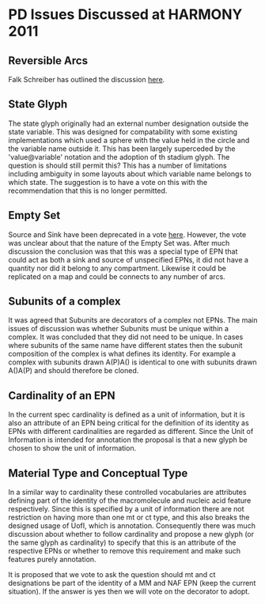 PD Issues Discussed at HARMONY 2011
===================================

Reversible Arcs
---------------

Falk Schreiber has outlined the discussion [here](/Events/SBGN-6.5/SBGN_languages_breakout_topics "wikilink").

State Glyph
-----------

The state glyph originally had an external number designation outside the state variable. This was designed for compatability with some existing implementations which used a sphere with the value held in the circle and the variable name outside it. This has been largely superceded by the 'value@variable' notation and the adoption of th stadium glyph. The question is should still permit this? This has a number of limitations including ambiguity in some layouts about which variable name belongs to which state. The suggestion is to have a vote on this with the recommendation that this is no longer permitted.

Empty Set
---------

Source and Sink have been deprecated in a vote [here](/PD_Development "wikilink"). However, the vote was unclear about that the nature of the Empty Set was. After much discussion the conclusion was that this was a special type of EPN that could act as both a sink and source of unspecified EPNs, it did not have a quantity nor did it belong to any compartment. Likewise it could be replicated on a map and could be connects to any number of arcs.

Subunits of a complex
---------------------

It was agreed that Subunits are decorators of a complex not EPNs. The main issues of discussion was whether Subunits must be unique within a complex. It was concluded that they did not need to be unique. In cases where subunits of the same name have different states then the subunit composition of the complex is what defines its identity. For example a complex with subunits drawn A(P)A() is identical to one with subunits drawn A()A(P) and should therefore be cloned.

Cardinality of an EPN
---------------------

In the current spec cardinality is defined as a unit of information, but it is also an attribute of an EPN being critical for the definition of its identity as EPNs with different cardinalities are regarded as different. Since the Unit of Information is intended for annotation the proposal is that a new glyph be chosen to show the unit of information.

Material Type and Conceptual Type
---------------------------------

In a similar way to cardinality these controlled vocabularies are attributes defining part of the identity of the macromolecule and nucleic acid feature respectively. Since this is specified by a unit of information there are not restriction on having more than one mt or ct type, and this also breaks the designed usage of UofI, which is annotation. Consequently there was much discussion about whether to follow cardinality and propose a new glyph (or the same glyph as cardinality) to specify that this is an attribute of the respective EPNs or whether to remove this requirement and make such features purely annotation.

It is proposed that we vote to ask the question should mt and ct designations be part of the identity of a MM and NAF EPN (keep the current situation). If the answer is yes then we will vote on the decorator to adopt.